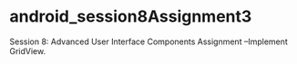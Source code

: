 # android_session8Assignment3
Session 8: Advanced User Interface Components  Assignment –Implement GridView.
